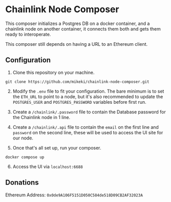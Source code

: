 # Chainlink Node Composer

This composer initializes a Postgres DB on a docker container, and a chainlink node on another container, it connects them both and gets them ready to interoperate.

This composer still depends on having a URL to an Ethereum client.

## Configuration

1. Clone this repository on your machine.
```
git clone https://github.com/mikeki/chainlink-node-composer.git
```

2. Modify the `.env` file to fit your configuration. The bare minimum is to set the `ETH_URL` to point to a node, but it's also recommended to update the `POSTGRES_USER` and `POSTGRES_PASSWORD` variables before first run.

3. Create a `/chainlink/.password` file to contain the Database password for the Chainlink node in 1 line.

4. Create a `/chainlink/.api` file  to contain the `email` on the first line and `password` on the second line, these will be used to access the UI site for our node.

5. Once that's all set up, run your composer.
```
docker compose up
```

6. Access the UI via `localhost:6688`

## Donations

Ethereum Address: `0x0de9A106F5151D050C584de518D09CB2AF32023A`